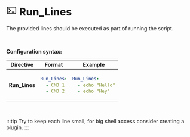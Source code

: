 # <img src="/images/AutoPilot-Icons/command-line.png" alt="Run_Lines image" width="28" height="auto"> Run_Lines

The provided lines should be executed as part of running the script.

<br>

**Configuration syntax:**

<table>
   <thead>
      <tr>
         <th>Directive</th>
         <th>Format</th>
         <th>Example</th>
      </tr>
   </thead>
   <tbody>
      <tr>
<td>

**Run_Lines**

</td>
<td>

```yaml
Run_Lines:
  - CMD 1
  - CMD 2
```

</td>
<td>

```yaml
Run_Lines:
  - echo "Hello"
  - echo "Hey"
```

</td>
      </tr>
   </tbody>
</table>

<br>

:::tip
Try to keep each line small, for big shell access consider creating a plugin.
:::
